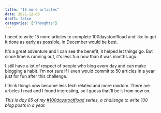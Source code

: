 ```yaml
---
title: "15 more articles"
date: 2021-12-05
draft: false
categories: ["Thoughts"]
---
```

I need to write 15 more articles to complete 100daystooffload and like to get it done as early as possible, in December would be best.

It's a great adventure and I can see the benefit, it helped let things go. But since time is running out, it's less fun now than it was months ago.

I still have a lot of respect of people who blog every day and can make blogging a habit. I'm not sure if I even would commit to 50 articles in a year just for fun after this challenge.

I think things now become less tech related and more random. There are articles I read and I found interesting, so I guess that'll be it from now on.

_This is day 85 of my [#100daystooffload](https://100daystooffload.com/) series, a challenge to write 100 blog posts in a year._